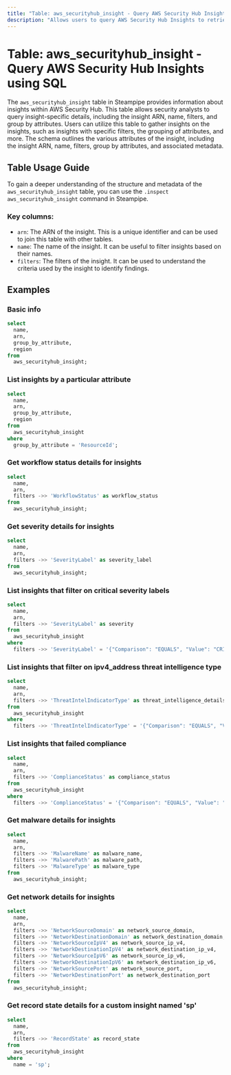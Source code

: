 ```yaml
---
title: "Table: aws_securityhub_insight - Query AWS Security Hub Insights using SQL"
description: "Allows users to query AWS Security Hub Insights to retrieve information about the insights in AWS Security Hub. This includes details such as insight ARN, name, filters, group by attributes, and more."
---
```


# Table: aws_securityhub_insight - Query AWS Security Hub Insights using SQL

The `aws_securityhub_insight` table in Steampipe provides information about insights within AWS Security Hub. This table allows security analysts to query insight-specific details, including the insight ARN, name, filters, and group by attributes. Users can utilize this table to gather insights on the insights, such as insights with specific filters, the grouping of attributes, and more. The schema outlines the various attributes of the insight, including the insight ARN, name, filters, group by attributes, and associated metadata.

## Table Usage Guide

To gain a deeper understanding of the structure and metadata of the `aws_securityhub_insight` table, you can use the `.inspect aws_securityhub_insight` command in Steampipe.

### Key columns:

- `arn`: The ARN of the insight. This is a unique identifier and can be used to join this table with other tables.
- `name`: The name of the insight. It can be useful to filter insights based on their names.
- `filters`: The filters of the insight. It can be used to understand the criteria used by the insight to identify findings.

## Examples

### Basic info

```sql
select
  name,
  arn,
  group_by_attribute,
  region
from
  aws_securityhub_insight;
```

### List insights by a particular attribute

```sql
select
  name,
  arn,
  group_by_attribute,
  region
from
  aws_securityhub_insight
where
  group_by_attribute = 'ResourceId';
```

### Get workflow status details for insights

```sql
select
  name,
  arn,
  filters ->> 'WorkflowStatus' as workflow_status
from
  aws_securityhub_insight;
```

### Get severity details for insights

```sql
select
  name,
  arn,
  filters ->> 'SeverityLabel' as severity_label
from
  aws_securityhub_insight;
```

### List insights that filter on critical severity labels 

```sql
select
  name,
  arn,
  filters ->> 'SeverityLabel' as severity
from
  aws_securityhub_insight
where
  filters ->> 'SeverityLabel' = '{"Comparison": "EQUALS", "Value": "CRITICAL"}'
```

### List insights that filter on ipv4_address threat intelligence type

```sql
select
  name,
  arn,
  filters ->> 'ThreatIntelIndicatorType' as threat_intelligence_details
from
  aws_securityhub_insight
where
  filters ->> 'ThreatIntelIndicatorType' = '{"Comparison": "EQUALS", "Value": "IPV4_ADDRESS"}'
```

### List insights that failed compliance

```sql
select
  name,
  arn,
  filters ->> 'ComplianceStatus' as compliance_status
from
  aws_securityhub_insight
where
  filters ->> 'ComplianceStatus' = '{"Comparison": "EQUALS", "Value": "FAILED"}'
```

### Get malware details for insights

```sql
select
  name,
  arn,
  filters ->> 'MalwareName' as malware_name,
  filters ->> 'MalwarePath' as malware_path,
  filters ->> 'MalwareType' as malware_type
from
  aws_securityhub_insight;
```

### Get network details for insights

```sql
select
  name,
  arn,
  filters ->> 'NetworkSourceDomain' as network_source_domain,
  filters ->> 'NetworkDestinationDomain' as network_destination_domain,
  filters ->> 'NetworkSourceIpV4' as network_source_ip_v4,
  filters ->> 'NetworkDestinationIpV4' as network_destination_ip_v4,
  filters ->> 'NetworkSourceIpV6' as network_source_ip_v6,
  filters ->> 'NetworkDestinationIpV6' as network_destination_ip_v6,
  filters ->> 'NetworkSourcePort' as network_source_port,
  filters ->> 'NetworkDestinationPort' as network_destination_port
from
  aws_securityhub_insight;
```

### Get record state details for a custom insight named 'sp'

```sql
select
  name,
  arn,
  filters ->> 'RecordState' as record_state
from
  aws_securityhub_insight
where
  name = 'sp';
```